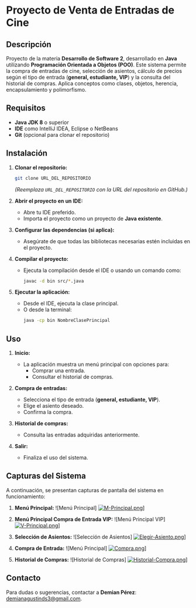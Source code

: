 # Proyecto de Venta de Entradas de Cine

## Descripción
Proyecto de la materia **Desarrollo de Software 2**, desarrollado en **Java** utilizando **Programación Orientada a Objetos (POO)**. Este sistema permite la compra de entradas de cine, selección de asientos, cálculo de precios según el tipo de entrada (**general, estudiante, VIP**) y la consulta del historial de compras. Aplica conceptos como clases, objetos, herencia, encapsulamiento y polimorfismo.

## Requisitos
- **Java JDK 8** o superior
- **IDE** como IntelliJ IDEA, Eclipse o NetBeans
- **Git** (opcional para clonar el repositorio)

## Instalación
1. **Clonar el repositorio:**
   ```bash
   git clone URL_DEL_REPOSITORIO
   ```
   *(Reemplaza `URL_DEL_REPOSITORIO` con la URL del repositorio en GitHub.)*

2. **Abrir el proyecto en un IDE:**
   - Abre tu IDE preferido.
   - Importa el proyecto como un proyecto de **Java existente**.

3. **Configurar las dependencias (si aplica):**
   - Asegúrate de que todas las bibliotecas necesarias estén incluidas en el proyecto.

4. **Compilar el proyecto:**
   - Ejecuta la compilación desde el IDE o usando un comando como:
     ```bash
     javac -d bin src/*.java
     ```

5. **Ejecutar la aplicación:**
   - Desde el IDE, ejecuta la clase principal.
   - O desde la terminal:
     ```bash
     java -cp bin NombreClasePrincipal
     ```

## Uso
1. **Inicio:**
   - La aplicación muestra un menú principal con opciones para:
     - Comprar una entrada.
     - Consultar el historial de compras.

2. **Compra de entradas:**
   - Selecciona el tipo de entrada (**general, estudiante, VIP**).
   - Elige el asiento deseado.
   - Confirma la compra.

3. **Historial de compras:**
   - Consulta las entradas adquiridas anteriormente.

4. **Salir:**
   - Finaliza el uso del sistema.

## Capturas del Sistema
A continuación, se presentan capturas de pantalla del sistema en funcionamiento:

1. **Menú Principal:**
   ![Menú Principal]
   [![M-Principal.png](https://i.postimg.cc/vmM9VFzj/M-Principal.png)](https://postimg.cc/9D8z6kst)]
   
2. **Menú Principal Compra de Entrada VIP:**
   ![Menú Principal VIP]
[![V-Principal.png](https://i.postimg.cc/BQr2J11J/V-Principal.png)](https://postimg.cc/N5xK4F4n)]
   
3. **Selección de Asientos:**
   ![Selección de Asientos]
   [![Elegir-Asiento.png](https://i.postimg.cc/xdRmGxpd/Elegir-Asiento.png)](https://postimg.cc/3ykWYBTM)]

4. **Compra de Entrada:**
   ![Menú Principal]
   [![Compra.png](https://i.postimg.cc/L40z0W9Y/Compra.png)](https://postimg.cc/qgyhNjC4)]

5. **Historial de Compras:**
   ![Historial de Compras]
   [![Historial-Compra.png](https://i.postimg.cc/Cxbk5Ljk/Historial-Compra.png)](https://postimg.cc/pmXp1vcL)]

## Contacto
Para dudas o sugerencias, contactar a **Demian Pérez**: demianagustinds3@gmail.com.
